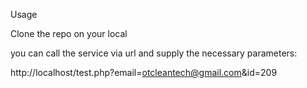 Usage

Clone the repo on your local

you can call the service via url and supply the necessary parameters:

http://localhost/test.php?email=otcleantech@gmail.com&id=209
